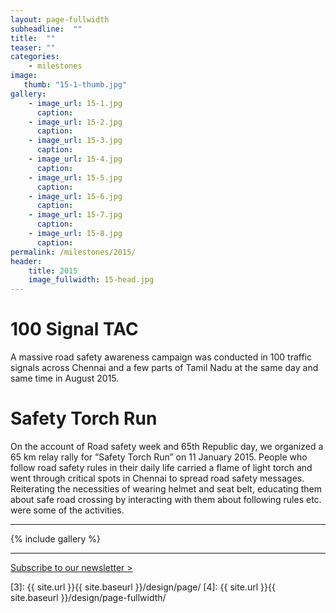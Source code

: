 ```yaml
---
layout: page-fullwidth
subheadline:  ""
title:  ""
teaser: ""
categories:
    - milestones
image:
   thumb: "15-1-thumb.jpg"
gallery:
    - image_url: 15-1.jpg
      caption: 
    - image_url: 15-2.jpg
      caption: 
    - image_url: 15-3.jpg
      caption: 
    - image_url: 15-4.jpg
      caption: 
    - image_url: 15-5.jpg
      caption: 
    - image_url: 15-6.jpg
      caption: 
    - image_url: 15-7.jpg
      caption: 
    - image_url: 15-8.jpg
      caption: 
permalink: /milestones/2015/
header:
    title: 2015
    image_fullwidth: 15-head.jpg
---
```

# 100 Signal TAC

A massive road safety awareness campaign was conducted in 100 traffic signals across Chennai and a few parts of Tamil Nadu at the same day and same time in August 2015.

# Safety Torch Run

On the account of Road safety week and 65th Republic day, we organized a 65 km relay rally for “Safety Torch Run” on 11 January 2015. People who follow road safety rules in their daily life carried a flame of light torch and went through critical spots in Chennai to spread road safety messages. Reiterating the necessities of wearing helmet and seat belt, educating them about safe road crossing by interacting with them about following rules etc. were some of the activities.<br>

<hr>

{% include gallery %}

<hr>

<a class="radius button small" href="https://forms.gle/9n5TKAfcby4JceYN9">Subscribe to our newsletter > </a>


 [1]: http://foundation.zurb.com/docs/components/clearing.html
 [2]: http://foundation.zurb.com/docs/components/block_grid.html
 [3]: {{ site.url }}{{ site.baseurl }}/design/page/
 [4]: {{ site.url }}{{ site.baseurl }}/design/page-fullwidth/
